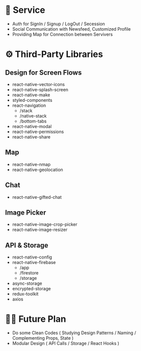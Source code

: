 
# 🚚 Service
 - Auth for SignIn / Signup / LogOut / Secession
 - Social Communication with Newsfeed, Customized Profile
 - Providing Map for Connection between Servivers


# ⚙️ Third-Party Libraries
##  Design for Screen Flows
 - react-native-vector-icons
 - react-native-splash-screen
 - react-native-make
 - styled-components
 - react-navigation
   - /stack
   - /native-stack
   - /bottom-tabs
 - react-native-modal
 - react-native-permissions
 - react-native-share

##  Map
 - react-native-nmap
 - react-native-geolocation

##  Chat
 - react-native-gifted-chat

##  Image Picker
 - react-native-image-crop-picker
 - react-native-image-resizer

## API & Storage
 - react-native-config
 - react-native-firebase
   - /app
   - /firestore
   - /storage
 - async-storage
 - encrypted-storage
 - redux-toolkit
 - axios

# 🏃🏻 Future Plan
 - Do some Clean Codes ( Studying Design Patterns / Naming / Complementing Props, State )
 - Modular Design ( API Calls / Storage / React Hooks )


